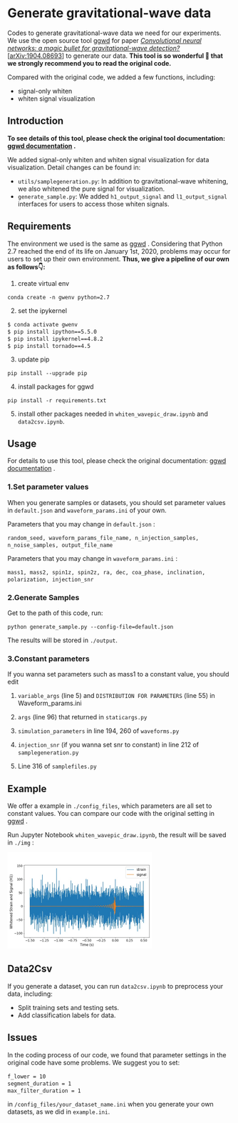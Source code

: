 # Generate gravitational-wave data

Codes to generate gravitational-wave data we need for our experiments. We use the open source tool [ggwd](https://github.com/timothygebhard/ggwd) for paper [*Convolutional neural networks: a magic bullet for gravitational-wave detection?*](https://journals.aps.org/prd/abstract/10.1103/PhysRevD.100.063015) [[arXiv:1904.08693](https://arxiv.org/abs/1904.08693)]  to generate our data. **This tool is so wonderful 🤗 that we strongly recommend you to read the original code.**

Compared with the original code, we added a few functions, including:

- signal-only whiten
- whiten signal visualization

## Introduction

**To see details of this tool, please check the original tool documentation: [ggwd documentation](https://github.com/timothygebhard/ggwd#documentation) .**

We added signal-only whiten and whiten signal visualization for data visualization. Detail changes can be found in:

- `utils/samplegeneration.py`: In addition to gravitational-wave whitening, we also whitened the pure signal for visualization.
- `generate_sample.py`: We added `h1_output_signal` and `l1_output_signal` interfaces for users to access those whiten signals.

## Requirements

The environment we used is the same as [ggwd](https://github.com/timothygebhard/ggwd) . Considering that Python 2.7 reached the end of its life on January 1st, 2020, problems may occur for users to set up their own environment. **Thus, we give a pipeline of our own as follows👇:**

1. create virtual env

```
conda create -n gwenv python=2.7
```

2. set the ipykernel

```
$ conda activate gwenv
$ pip install ipython==5.5.0 
$ pip install ipykernel==4.8.2
$ pip install tornado==4.5
```

3. update pip

```
pip install --upgrade pip
```

4. install packages for ggwd

```
pip install -r requirements.txt
```

5. install other packages needed in `whiten_wavepic_draw.ipynb` and `data2csv.ipynb`.

## Usage

For details to use this tool, please check the original documentation: [ggwd documentation](https://github.com/timothygebhard/ggwd#documentation) .

### 1.Set parameter values

When you generate samples or datasets, you should set parameter values in `default.json` and `waveform_params.ini` of your own.

Parameters that you may change in `default.json` :

```
random_seed, waveform_params_file_name, n_injection_samples, n_noise_samples, output_file_name
```

Parameters that you may change in `waveform_params.ini` :

```
mass1, mass2, spin1z, spin2z, ra, dec, coa_phase, inclination, polarization, injection_snr
```

### 2.Generate Samples

Get to the path of this code, run:

```
python generate_sample.py --config-file=default.json
```

The results will be stored in `./output`.

### 3.Constant parameters

If you wanna set parameters such as mass1 to a constant value, you should edit

1. `variable_args` (line 5) and `DISTRIBUTION FOR PARAMETERS` (line 55) in Waveform_params.ini
2. `args` (line 96) that returned in `staticargs.py`

3. `simulation_parameters` in line 194, 260 of `waveforms.py` 
4. `injection_snr` (if you wanna set snr to constant) in line 212 of `samplegeneration.py`
5. Line 316 of `samplefiles.py`

## Example

We offer a example in `./config_files`, which parameters are all set to constant values. You can compare our code with the original setting in [ggwd](https://github.com/timothygebhard/ggwd) .

Run Jupyter Notebook `whiten_wavepic_draw.ipynb`, the result will be saved in `./img` :

<img src="./img/example.jpg" alt="example" style="zoom: 50%;" />

## Data2Csv

If you generate a dataset, you can run `data2csv.ipynb` to preprocess your data, including:

- Split training sets and testing sets.
- Add classification labels for data.

## Issues

In the coding process of our code, we found that parameter settings in the original code have some problems. We suggest you to set:

```
f_lower = 10
segment_duration = 1
max_filter_duration = 1
```

in `/config_files/your_dataset_name.ini` when you generate your own datasets, as we did in `example.ini`.

